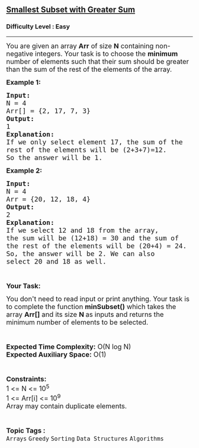 <h2><a href="https://practice.geeksforgeeks.org/problems/smallest-subset-with-greater-sum/1?page=1&category=Arrays&sprint=94ade6723438d94ecf0c00c3937dad55&sortBy=submissions">Smallest Subset with Greater Sum</a></h2><h3>Difficulty Level : Easy</h3><hr><div class="problems_problem_content__Xm_eO"><p><span style="font-size:18px">You are given an array <strong>Arr</strong> of size <strong>N</strong> containing&nbsp;non-negative integers. Your task is to choose&nbsp;the <strong>minimum</strong> number of elements such that their sum should be greater than the sum of the rest of the elements of the array.</span></p>

<p><span style="font-size:18px"><strong>Example 1:</strong></span></p>

<pre><span style="font-size:18px"><strong>Input:</strong>
N = 4 
Arr[] = {2, 17, 7, 3}
<strong>Output:</strong>
1
<strong>Explanation:</strong>
If we only select element 17, the sum of the
rest of the elements will be (2+3+7)=12.
So the answer will be 1.</span></pre>

<p><span style="font-size:18px"><strong>Example 2:</strong></span></p>

<pre><span style="font-size:18px"><strong>Input:</strong>
N = 4
Arr = {20, 12, 18, 4}
<strong>Output:</strong>
2
<strong>Explanation:
</strong>If we select 12 and 18 from the array,
the sum will be (12+18) = 30 and the sum of
the rest of the elements will be (20+4) = 24.
So, the answer will be 2. We can also
select 20 and 18 as well.</span></pre>

<p>&nbsp;</p>

<p><span style="font-size:18px"><strong>Your Task:</strong></span></p>

<p><span style="font-size:18px">You don't need to read input or print anything. Your task is to complete the function <strong>minSubset()</strong>&nbsp;which takes the array&nbsp;<strong>Arr[]</strong>&nbsp;and its size <strong>N&nbsp;</strong>as inputs and returns the minimum number of elements to be selected.</span></p>

<p>&nbsp;</p>

<p><span style="font-size:18px"><strong>Expected Time Complexity:</strong>&nbsp;O(N log N)<br>
<strong>Expected Auxiliary Space:</strong>&nbsp;O(1)</span></p>

<p>&nbsp;</p>

<p><span style="font-size:18px"><strong>Constraints:</strong><br>
1 &lt;= N&nbsp;&lt;= 10<sup>5</sup><br>
1 &lt;= Arr[i] &lt;= 10<sup>9</sup><br>
Array may contain duplicate elements.&nbsp;</span></p>
</div><br><p><span style=font-size:18px><strong>Topic Tags : </strong><br><code>Arrays</code>&nbsp;<code>Greedy</code>&nbsp;<code>Sorting</code>&nbsp;<code>Data Structures</code>&nbsp;<code>Algorithms</code>&nbsp;